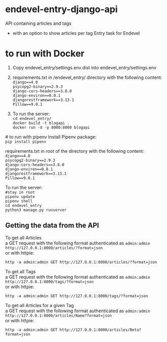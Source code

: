 # endevel-entry-django-api
 
API containing articles and tags 
 - with an option to show articles per tag
Entry task for Endevel


# to run with Docker

1. Copy endevel_entry/settings.env.dist into endevel_entry/settings.env

2. requirements.txt in /endevel_entry/ directory with the following content:<br>
`django==4.0`<br/>
`psycopg2-binary==2.9.3`<br/>
`django-cors-headers==3.8.0`<br/>
`django-environ==0.8.1`<br/>
`djangorestframework==3.13.1`<br/>
`Pillow==9.0.1`<br/>

3. To run the server: <br>
`cd endevel_entry/`<br/>
`docker build -t blogapi .`<br/>
`docker run -d -p 8000:8000 blogapi`<br/>


# to run with pipenv
Install Pipenv package: <br>
`pip install pipenv`<br/>

requirements.txt in root of the directory with the following content:<br>
`django==4.0`<br/>
`psycopg2-binary==2.9.3`<br/>
`django-cors-headers==3.8.0`<br/>
`django-environ==0.8.1`<br/>
`djangorestframework==3.13.1`<br/>
`Pillow==9.0.1`<br/>

To run the server: <br>
`#stay in root`<br/>
`pipenv update`<br/>
`pipenv shell`<br/>
`cd endevel_entry`<br/>
`python3 manage.py runserver`<br/>

## Getting the data from the API



To get all Articles <br>
a GET request with the following format authenticated as `admin:admin` <br>
`http://127.0.0.1:8000/articles/?format=json` <br>
or with httpie: <p>`http -a admin:admin GET http://127.0.0.1:8000/articles/?format=json`</p>


To get all Tags <br>
a GET request with the following format authenticated as `admin:admin`<br>
`http://127.0.0.1:8000/tags/?format=json` <br>
or with httpie: <p>`http -a admin:admin GET http://127.0.0.1:8000/tags/?format=json`</p>


To get all Articles for a given Tag <br>
a GET request with the following format authenticated as `admin:admin`<br>
`http://127.0.0.1:8000/articles/Name?format=json` <br>
or with httpie: <p>`http -a admin:admin GET http://127.0.0.1:8000/articles/Beta?format=json`</p>



